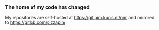 ### The home of my code has changed

My repositories are self-hosted at https://git.pim.kunis.nl/pim and mirrored to https://gitlab.com/pizzapim
